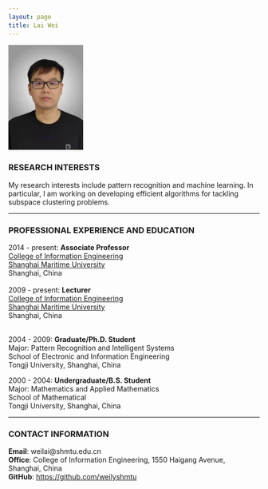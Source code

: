 ```yaml
---
layout: page
title: Lai Wei
---
```


<div class="container">
    <div class="row-fluid">
        <div class="span2">
        <a href="assets/LaiWei.jpg">
            <img src="assets/LaiWei.jpg" height="210" width="150" title="Lai Wei" alt="Lai Wei"/>
        </a>
        </div>
    </div>
</div>


### RESEARCH INTERESTS

My research interests include pattern recognition and machine learning. In particular, I am working on developing efficient algorithms for tackling subspace clustering problems.

---

### PROFESSIONAL EXPERIENCE AND EDUCATION
<div class="container">
    <div class="row-fluid">
            2014 - present:  <b>Associate Professor</b><br/>
            <a href="https://cie.shmtu.edu.cn/">College of Information Engineering</a><br/>
            <a href="https://www.shmtu.edu.cn/">Shanghai Maritime University</a><br/>
            Shanghai, China <br/><br/>
    </div>
</div>

<div class="container">
    <div class="row-fluid">
            2009 - present:  <b>Lecturer</b><br/>
            <a href="https://cie.shmtu.edu.cn/">College of Information Engineering</a><br/>
            <a href="https://www.shmtu.edu.cn/">Shanghai Maritime University</a><br/>
            Shanghai, China <br/><br/>
    </div>
</div>


2004 - 2009:  <b>Graduate/Ph.D. Student</b><br/>
    Major: Pattern Recognition and Intelligent Systems<br/>
    School of Electronic and Information Engineering<br/>
    Tongji University, Shanghai, China<br/>


2000 - 2004:  <b>Undergraduate/B.S. Student</b><br/>
    Major: Mathematics and Applied Mathematics<br/>
    School of Mathematical<br/>
    Tongji University, Shanghai, China<br/>

---

### CONTACT INFORMATION

<div class="container">
    <div class="row-fluid">
            <b>Email</b>: weilai@shmtu.edu.cn<br/>
            <b>Office</b>: College of Information Engineering, 1550 Haigang Avenue, Shanghai, China<br/>
            <b>GitHub</b>: <a href="https://github.com/weilyshmtu">https://github.com/weilyshmtu</a><br/>
    </div>
</div>
